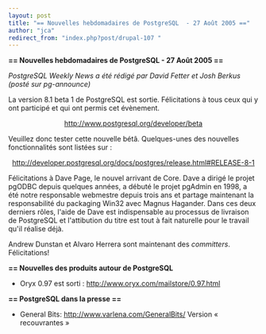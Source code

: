 ```yaml
---
layout: post
title: "== Nouvelles hebdomadaires de PostgreSQL  - 27 Août 2005 =="
author: "jca"
redirect_from: "index.php?post/drupal-107 "
---
```



<p><strong>== Nouvelles hebdomadaires de PostgreSQL  - 27 Août 2005 ==</strong></p>

<p><em>PostgreSQL Weekly News a été rédigé par David Fetter et Josh Berkus (posté sur pg-announce)</em></p>

<p>La version 8.1 beta 1 de PostgreSQL est sortie. Félicitations à tous ceux qui y ont participé et qui ont permis cet évènement.</p>

<center><a target="_blank" href="http://www.postgresql.org/developer/beta">http://www.postgresql.org/developer/beta</a>

</center>

<!--more-->


Veuillez donc tester cette nouvelle bétâ. Quelques-unes des nouvelles fonctionnalités sont listées sur :

<center><a target="_blank" href="http://developer.postgresql.org/docs/postgres/release.html#RELEASE-8-1">http://developer.postgresql.org/docs/postgres/release.html#RELEASE-8-1</a></center>

<p>Félicitations à Dave Page, le nouvel arrivant de Core. Dave a dirigé le projet pgODBC depuis quelques années, a débuté le projet pgAdmin en 1998, a été notre responsable webmestre depuis trois ans et partage maintenant la responsabilité du packaging Win32 avec Magnus Hagander. Dans ces deux derniers rôles, l'aide de Dave est indispensable au processus de livraison de PostgreSQL et l'attibution du titre est tout à fait naturelle pour le travail qu'il réalise déjà.

</p>

<p>

Andrew Dunstan et Alvaro Herrera sont maintenant des <em>committers</em>. Félicitations!

</p>

<p><strong>== Nouvelles des produits autour de PostgreSQL</strong></p>

<ul><li>Oryx 0.97 est sorti : <a target="_blank" href="http://www.oryx.com/mailstore/0.97.html">http://www.oryx.com/mailstore/0.97.html</a></li>

</ul>

<p><strong>== PostgreSQL dans la presse ==</strong></p>

<ul><li>General Bits: <a target="_blank" href="http://www.varlena.com/GeneralBits/">http://www.varlena.com/GeneralBits/</a> Version « recouvrantes »</li>

</ul>